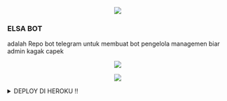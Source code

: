 <p align="center">
  <img src="https://telegra.ph/file/f973d5a6d4d91f6ca5aa3.jpg">
</p>

### ELSA BOT
adalah Repo bot telegram untuk membuat bot pengelola managemen biar admin kagak capek

<p align="center">
  <a href="https://t.me/kenkanasw"><img src="https://img.shields.io/badge/OWNER-blue?style=for-the-badge&logo=telegram"/></a>
</p>

<p align="center">
  <a href="https://t.me/elsamanagerbot"><img src="https://img.shields.io/badge/ELSA BOT-yellow?style=for-the-badge&logo=telegram"/></a>
</p>

<details>
  <summary>DEPLOY DI HEROKU !! </summary>

```
Fill in all the details, Deploy!
Now go to https://dashboard.heroku.com/apps/(app-name)/resources ( Replace (app-name) with your app name )
REMEMBER: Turn on worker dyno (Don't worry It's free :D) & Webhook
Now send the bot /start, If it doesn't respond go to https://dashboard.heroku.com/apps/(app-name)/settings and remove webhook and port.
```

  [![Deploy](https://www.herokucdn.com/deploy/button.svg)](https://heroku.com/deploy?template=https://github.com/kenkannih/Elsa-Bot)

